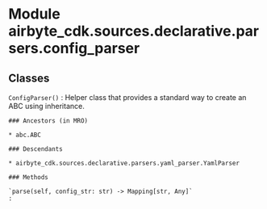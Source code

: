 Module airbyte_cdk.sources.declarative.parsers.config_parser
============================================================

Classes
-------

`ConfigParser()`
:   Helper class that provides a standard way to create an ABC using
    inheritance.

    ### Ancestors (in MRO)

    * abc.ABC

    ### Descendants

    * airbyte_cdk.sources.declarative.parsers.yaml_parser.YamlParser

    ### Methods

    `parse(self, config_str: str) ‑> Mapping[str, Any]`
    :